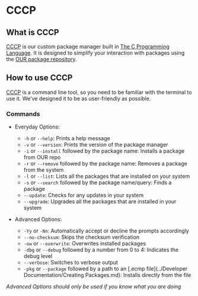 # CCCP

## What is CCCP

[CCCP](https://github.com/Soviet-Linux/CCCP) is our custom package manager built in [The C Programming Language](https://en.wikipedia.org/wiki/C_(programming_language)). 
It is designed to simplify your interaction with packages using the [OUR package repository](https://github.com/Soviet-Linux/OUR).

## How to use CCCP

[CCCP](https://github.com/Soviet-Linux/CCCP) is a command line tool, so you need to be familiar with the terminal to use it. We've designed 
it to be as user-friendly as possible.

### Commands

- Everyday Options:
    - `-h` or `--help`: Prints a help message
    - `-v` or `--version`: Prints the version of the package manager
    - `-i` or `--install` followed by the package name: Installs a package from OUR repo
    - `-r` or `--remove` followed by the package name: Removes a package from the system
    - `-l` or `--list`: Lists all the packages that are installed on your system
    - `-s` or `--search` followed by the package name/query: Finds a package
    - `--update`: Checks for any updates in your system
    - `--upgrade`: Upgrades all the packages that are installed in your system

- Advanced Options:
    -  `-Yy` or `-Nn`: Automatically accept or decline the prompts accordingly
    -  `--no-checksum`: Skips the checksum verification
    -  `-ow` or `--overwrite`: Overwrites installed packages
    -  `-dbg` or `--debug` followed by a number from 0 to 4: Indicates the debug level
    -  `--verbose`: Switches to verbose output
    -  `-pkg` or `--package` followed by a path to an [.ecmp file](../Developer Documentation/Creating Packages.md): Installs directly from the file

*Advanced Options should only be used if you know what you are doing*

